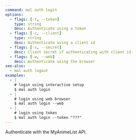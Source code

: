 ```yaml
---
command: mal auth login
options:
  - flags: [-t, --token]
    type: string
    desc: Authenticate using a token
  - flags: [-c, --client]
    type: string
    desc: Authenticate using a client id
  - flags: [-s, --secret]
    desc: Client secret if authenticating with client id
  - flags: [-w, --web]
    desc: Authenticate using the browser
see-also:
  - mal auth logout
examples:
  - |
    # login using interactive setup
    $ mal auth login
  - |
    # login using web browser
    $ mal auth login --web
  - |
    # login using token
    $ mal auth login --token "???"
---
```

Authenticate with the MyAnimeList API.